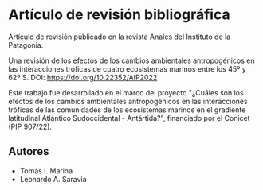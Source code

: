 # Artículo de revisión bibliográfica

Artículo de revisión publicado en la revista Anales del Instituto de la Patagonia.

Una revisión de los efectos de los cambios ambientales antropogénicos en las interacciones tróficas de cuatro ecosistemas marinos entre los 45º y 62º S. DOI: https://doi.org/10.22352/AIP2022

Este trabajo fue desarrollado en el marco del proyecto "¿Cuáles son los efectos de los cambios ambientales antropogénicos en las interacciones tróficas de las comunidades de los ecosistemas marinos en el gradiente latitudinal Atlántico Sudoccidental - Antártida?", financiado por el Conicet (PIP 907/22).

## Autores

* Tomás I. Marina
* Leonardo A. Saravia
